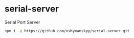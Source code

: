 # serial-server
Serial Port Server

```sh
npm i -g https://github.com/vshymanskyy/serial-server.git
```

